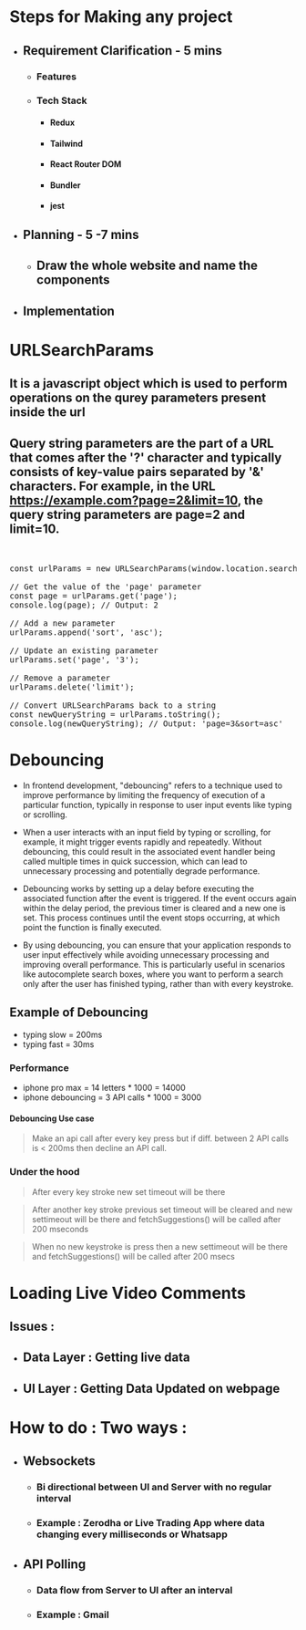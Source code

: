 # Steps for Making any project
- ## Requirement Clarification - 5 mins
  - ### Features
  - ### Tech Stack
    - #### Redux
    - #### Tailwind
    - #### React Router DOM
    - #### Bundler
    - #### jest  
- ## Planning - 5 -7 mins
  - ## Draw the whole website and name the components 
- ## Implementation




# URLSearchParams
## It is a javascript object which is used to perform operations on the qurey parameters present inside the url
## Query string parameters are the part of a URL that comes after the '?' character and typically consists of key-value pairs separated by '&' characters. For example, in the URL https://example.com?page=2&limit=10, the query string parameters are page=2 and limit=10.

<pre>


const urlParams = new URLSearchParams(window.location.search);

// Get the value of the 'page' parameter
const page = urlParams.get('page');
console.log(page); // Output: 2

// Add a new parameter
urlParams.append('sort', 'asc');

// Update an existing parameter
urlParams.set('page', '3');

// Remove a parameter
urlParams.delete('limit');

// Convert URLSearchParams back to a string
const newQueryString = urlParams.toString();
console.log(newQueryString); // Output: 'page=3&sort=asc'
</pre>


# Debouncing
- In frontend development, "debouncing" refers to a technique used to improve performance by limiting the frequency of execution of a particular function, typically in response to user input events like typing or scrolling.

- When a user interacts with an input field by typing or scrolling, for example, it might trigger events rapidly and repeatedly. Without debouncing, this could result in the associated event handler being called multiple times in quick succession, which can lead to unnecessary processing and potentially degrade performance.

- Debouncing works by setting up a delay before executing the associated function after the event is triggered. If the event occurs again within the delay period, the previous timer is cleared and a new one is set. This process continues until the event stops occurring, at which point the function is finally executed.

- By using debouncing, you can ensure that your application responds to user input effectively while avoiding unnecessary processing and improving overall performance. This is particularly useful in scenarios like autocomplete search boxes, where you want to perform a search only after the user has finished typing, rather than with every keystroke.


## Example of Debouncing
- typing slow = 200ms
- typing fast = 30ms

### Performance
- iphone pro max = 14 letters * 1000 = 14000
- iphone debouncing = 3 API calls * 1000 = 3000

#### Debouncing Use case
> Make an api call after every key press but if diff. between 2 API calls is < 200ms then decline an API call.

### Under the hood
>After every key stroke
new set timeout will be there 

>After another key stroke
previous set timeout will be cleared and 
new settimeout will be there and fetchSuggestions() will be called after 200 mseconds

>When no new keystroke is press then a new settimeout will be there and fetchSuggestions() will be called after 200 msecs




# Loading Live Video Comments
## Issues :
- ## Data Layer : Getting live data
- ## UI Layer : Getting Data Updated on webpage


# How to do : Two ways :
- ## Websockets 
   - ### Bi directional between UI and Server with no regular interval
   - ### Example : Zerodha or Live Trading App where data changing every milliseconds or Whatsapp
-  ## API Polling
   - ### Data flow from Server to UI after an interval
   - ### Example : Gmail